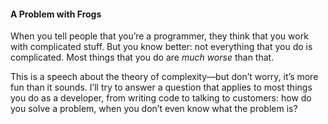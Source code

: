 #### A Problem with Frogs ####

When you tell people that you’re a programmer, they think that you
work with complicated stuff. But you know better: not everything that
you do is complicated. Most things that you do are *much worse* than
that.

This is a speech about the theory of complexity—but don’t worry, it’s
more fun than it sounds. I’ll try to answer a question that applies to
most things you do as a developer, from writing code to talking to
customers: how do you solve a problem, when you don’t even know what
the problem is?
